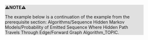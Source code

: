 <div style="margin:2em; background-color: #e0e0e0;">

<strong>⚠️NOTE️️️⚠️</strong>

The example below is a continuation of the example from the prerequisite section: Algorithms/Sequence Hidden Markov Models/Probability of Emitted Sequence Where Hidden Path Travels Through Edge/Forward Graph Algorithm_TOPIC.
</div>

